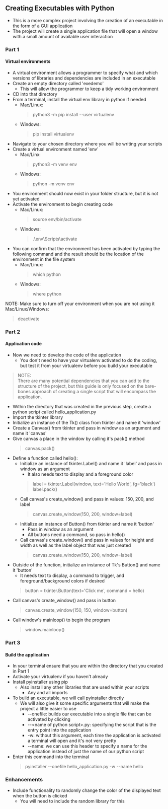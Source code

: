 ## Creating Executables with Python
- This is a more complex project involving the creation of an executable in the form of a GUI application
- The project will create a single application file that will open a window with a small amount of available user interaction


### Part 1  
#### Virtual environments  
- A virtual environment allows a programmer to specify what and which versions of libraries and dependencies are included in an executable
- Create an empty directory called 'exedemo'
    - This will allow the programmer to keep a tidy working environment
- CD into that directory
- From a terminal, install the virtual env library in python if needed
    - Mac/Linux:
        > python3 -m pip install --user virtualenv  
    - Windows:
        > pip install virtualenv
- Navigate to your chosen directory where you will be writing your scripts
- Create a virtual environment named 'env'
    - Mac/Linx:
        > python3 -m venv env  
    - Windows:
        > python -m venv env  
- You environment should now exist in your folder structure, but it is not yet activated
- Activate the environment to begin creating code
    - Mac/Linux:
        > source env/bin/activate  
    - Windows:
        > .\env\Scripts\activate  
- You can confirm that the environment has been activated by typing the following command and the result should be the location of the environment in the file system
    - Mac/Linux:
        > which python  
    - Windows:
        > where python  

 NOTE:
    Make sure to turn off your environment when you are not using it  
    Mac/Linux/Windows:
> deactivate  


### Part 2
#### Application code
- Now we need to develop the code of the application
    - You don't need to have your virtualenv activated to do the coding, but test it from your virtualenv before you build your executable
> NOTE:  
    There are many potential dependencies that you can add to the structure of the project, but this guide is only focused on the bare-bones approach of creating a single script that will encompass the application.
- Within the directory that was created in the previous step, create a python script called hello_application.py
- Import the tkinter library
- Initialize an instance of the Tk() class from tkinter and name it 'window'
- Create a Canvas() from tkinter and pass in window as an argument and name it 'canvas'
- Give canvas a place in the window by calling it's pack() method
    > canvas.pack()  
- Define a function called hello():
    - Initialize an instance of tkinter.Label() and name it 'label' and pass in window as an argument
        - It also needs text to display and a foreground color
        > label = tkinter.Label(window, text='Hello World', fg='black')  
        > label.pack()  
    - Call canvas's create_window() and pass in values: 150, 200, and label
        > canvas.create_window(150, 200, window=label)  
    - Initialize an instance of Button() from tkinter and name it 'button'
        - Pass in window as an argument
        - All buttons need a command, so pass in hello()
    - Call canvas's create_window() and pass in values for height and width as well as the label object that was just created
        > canvas.create_window(150, 200, window=label)
- Outside of the function, initialize an instance of Tk's Button() and name it 'button'
    - It needs text to display, a command to trigger, and foreground/background colors if desired
    > button =  tkinter.Button(text='Click me', command = hello)  
- Call canvas's create_window() and pass in button
    > canvas.create_window(150, 150, window=button)  
- Call window's mainloop() to begin the program
    > window.mainloop()  


### Part 3
#### Build the application
- In your terminal ensure that you are within the directory that you created in Part 1 
- Activate your virtualenv if you haven't already
- Install pyinstaller using pip
    - Also install any other libraries that are used within your scripts
        - Any and all imports
- To build an executable, we will call pyinstaller directly
    - We will also give it some specific arguments that will make the project a little easier to use
        - --onefile: builds our executable into a single file that can be activated by clicking
        - --\<name of python script\>.py: specifying the script that is the entry point into the application
        - -w: without this argument, each time the application is activated a terminal will open and it's not very pretty
        - --name: we can use this header to specify a name for the application instead of just the name of our python script
- Enter this command into the terminal
    > pyinstaller --onefile hello_application.py -w --name hello  


### Enhancements
- Include functionality to randomly change the color of the displayed text when the button is clicked
    - You will need to include the random library for this